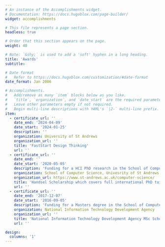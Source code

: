 ```yaml
---
# An instance of the Accomplishments widget.
# Documentation: https://docs.hugoblox.com/page-builder/
widget: accomplishments

# This file represents a page section.
headless: true

# Order that this section appears on the page.
weight: 40

# Note: `&shy;` is used to add a 'soft' hyphen in a long heading.
title: 'Awards'
subtitle:

# Date format
#   Refer to https://docs.hugoblox.com/customization/#date-format
date_format: Jan 2006

# Accomplishments.
#   Add/remove as many `item` blocks below as you like.
#   `title`, `organization`, and `date_start` are the required parameters.
#   Leave other parameters empty if not required.
#   Begin multi-line descriptions with YAML's `|2-` multi-line prefix.
item:
  - certificate_url: ''
    date_end: '2024-04-09'
    date_start: '2024-01-25'
    description: ''
    organization: University of St Andrews
    organization_url: ''
    title: 'FastStart Design Thinking'
    url: ''
  - certificate_url: ''
    date_end: ''
    date_start: '2020-05-05'
    description: 'Funding for a HCI PhD research in the School of Computer Science, University of St Andrews.' 
    organization: School of Computer Science, Univesrity of St Andrews
    organization_url: https://www.st-andrews.ac.uk/computer-science/
    title: 'Handsel Scholarship which covers full international PhD tuition fees, University of St Andrews'
    url: ''
  - certificate_url: ''
    date_end: '2017-12-07'
    date_start: '2016-09-05'
    description: 'Funding for a Masters degree in the School of Computer Science.'
    organization: National Information Technology Development Agency
    organization_url: ''
    title: 'National Information Technology Development Agency MSc Scholarship Award'
    url: ''

design:
  columns: '1'
---
```

